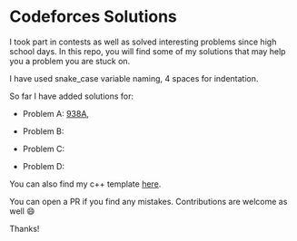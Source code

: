 # Codeforces Solutions

I took part in contests as well as solved interesting problems since high school days.
In this repo, you will find some of my solutions that may help you a problem you are stuck on.

I have used snake_case variable naming, 4 spaces for indentation.

So far I have added solutions for:

- Problem A: [938A](https://codeforces.com/contest/938/problem/A),

- Problem B:
- Problem C:
- Problem D:

You can also find my c++ template [here](https://github.com/JubayerJoy/Codeforces-Solutions/template.cpp).

You can open a PR if you find any mistakes. Contributions are welcome as well :smile:

Thanks!
